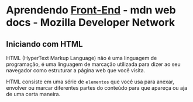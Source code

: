 # Aprendendo [Front-End](https://developer.mozilla.org/pt-BR/docs/Learn/Getting_started_with_the_web) - mdn web docs - Mozilla Developer Network

## Iniciando com HTML

HTML (HyperText Markup Language) não é uma linguagem de programação, é uma linguagem de marcação utilizada para dizer ao seu navegador como estruturar a página web que você visita.

HTML  consiste em uma série de `elementos` que você usa para anexar, envolver ou marcar diferentes partes do conteúdo para que apareça ou aja de uma certa maneira.